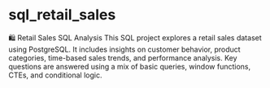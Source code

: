 # sql_retail_sales
🛍️ Retail Sales SQL Analysis This SQL project explores a retail sales dataset using PostgreSQL. It includes insights on customer behavior, product categories, time-based sales trends, and performance analysis. Key questions are answered using a mix of basic queries, window functions, CTEs, and conditional logic.
